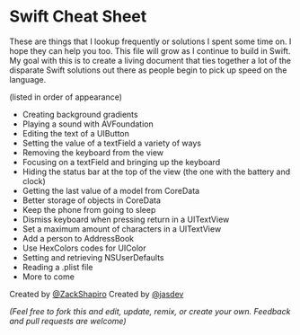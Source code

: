 # Swift Cheat Sheet

These are things that I lookup frequently or solutions I spent some time on. I hope they can help you too. This file will grow as I continue to build in Swift. My goal with this is to create a living document that ties together a lot of the disparate Swift solutions out there as people begin to pick up speed on the language.

(listed in order of appearance)
* Creating background gradients
* Playing a sound with AVFoundation
* Editing the text of a UIButton
* Setting the value of a textField a variety of ways
* Removing the keyboard from the view
* Focusing on a textField and bringing up the keyboard
* Hiding the status bar at the top of the view (the one with the battery and clock)
* Getting the last value of a model from CoreData
* Better storage of objects in CoreData
* Keep the phone from going to sleep
* Dismiss keyboard when pressing return in a UITextView
* Set a maximum amount of characters in a UITextView
* Add a person to AddressBook
* Use HexColors codes for UIColor
* Setting and retrieving NSUserDefaults
* Reading a .plist file
* More to come

Created by [@ZackShapiro](http://twitter.com/zackshapiro)
Created by [@jasdev](http://twitter.com/jasdev)

_(Feel free to fork this and edit, update, remix, or create your own. Feedback and pull requests are welcome)_
